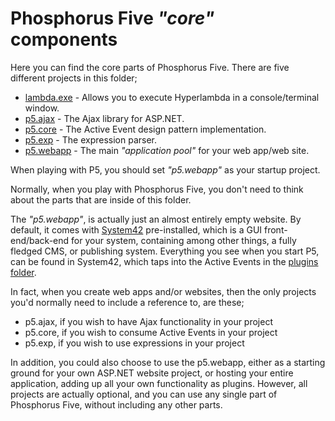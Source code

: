 Phosphorus Five _"core"_ components
===============

Here you can find the core parts of Phosphorus Five. There are five different projects in this folder;

* [lambda.exe](/core/lambda.exe/) - Allows you to execute Hyperlambda in a console/terminal window.
* [p5.ajax](/core/p5.ajax/) - The Ajax library for ASP.NET.
* [p5.core](/core/p5.core/) - The Active Event design pattern implementation.
* [p5.exp](/core/p5.exp/) - The expression parser.
* [p5.webapp](/core/p5.webapp/) - The main _"application pool"_ for your web app/web site.

When playing with P5, you should set _"p5.webapp"_ as your startup project.

Normally, when you play with Phosphorus Five, you don't need to think about the parts that are inside of this folder.

The _"p5.webapp"_, is actually just an almost entirely empty website. By default, it comes with [System42](/core/p5.webapp/system42/) 
pre-installed, which is a GUI front-end/back-end for your system, containing among other things, a fully fledged CMS, or publishing 
system. Everything you see when you start P5, can be found in System42, which taps into the Active Events in the [plugins folder](/plugins/).

In fact, when you create web apps and/or websites, then the only projects you'd normally need to include a reference to, are these;

* p5.ajax, if you wish to have Ajax functionality in your project
* p5.core, if you wish to consume Active Events in your project
* p5.exp, if you wish to use expressions in your project

In addition, you could also choose to use the p5.webapp, either as a starting ground for your own ASP.NET website project, or hosting
your entire application, adding up all your own functionality as plugins. However, all projects are actually optional, and you can use
any single part of Phosphorus Five, without including any other parts.



